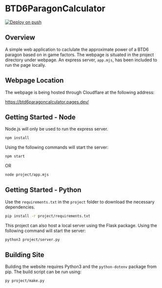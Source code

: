# BTD6ParagonCalculator

[![Deploy on push](https://github.com/Kaister300/BTD6ParagonCalculator/actions/workflows/on-push.yaml/badge.svg)](https://github.com/Kaister300/BTD6ParagonCalculator/actions/workflows/on-push.yaml)

## Overview
A simple web application to caclulate the approximate power of a BTD6 paragon based on in game factors. 
The webpage is situated in the project directory under webpage. An express server, `app.mjs`, has been included to run the page locally.

## Webpage Location
The webpage is being hosted through Cloudflare at the following address:

https://btd6paragoncalculator.pages.dev/


## Getting Started - Node
Node.js will only be used to run the express server.

```bash
npm install
```

Using the following commands will start the server:

```bash
npm start
```

OR

```bash
node project/app.mjs
```

## Getting Started - Python
Use the `requirements.txt` in the `project` folder to download the necessary dependencies. 

```bash
pip install -r project/requirements.txt
```

This project can also host a local server using the Flask package. Using the following command will start the server:

```bash
python3 project/server.py
```

## Building Site
Building the website requires Python3 and the `python-dotenv` package from pip. The build script can be run using:
```bash
py project/make.py
```
